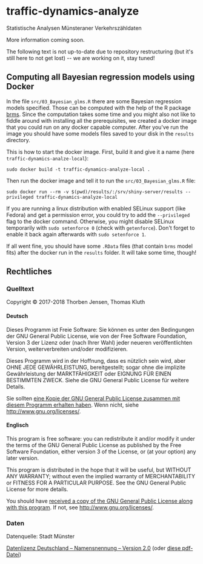 # traffic-dynamics-analyze
Statistische Analysen Münsteraner Verkehrszähldaten

More information coming soon.

The following text is not up-to-date due to repository restructuring (but it's still here to not get lost) -- we are working on it, stay tuned!

## Computing all Bayesian regression models using Docker

In the file `src/03_Bayesian_glms.R` there are some Bayesian regression models specified. Those can be computed with the help of the R package [brms](https://cran.r-project.org/package=brms). Since the computation takes some time and you might also not like to fiddle around with installing all the prerequisites, we created a docker image that you could run on any docker capable computer. After you've run the image you should have some models files saved to your disk in the `results` directory.

This is how to start the docker image.
First, build it and give it a name (here `traffic-dynamics-analze-local`):

```
sudo docker build -t traffic-dynamics-analyze-local .
```

Then run the docker image and tell it to run the `src/03_Bayesian_glms.R` file:

```
sudo docker run --rm -v $(pwd)/results/:/srv/shiny-server/results --privileged traffic-dynamics-analyze-local
```

If you are running a linux distribution with enabled SELinux support (like Fedora) and get a permission error, you could try to add the `--privileged` flag to the docker command. Otherwise, you might disable SELinux temporarily with `sudo setenforce 0` (check with `getenforce`). Don't forget to enable it back again afterwards with `sudo setenforce 1`.

If all went fine, you should have some `.RData` files (that contain `brms` model fits) after the docker run in the `results` folder. It will take some time, though!


## Rechtliches

### Quelltext

Copyright © 2017-2018 Thorben Jensen, Thomas Kluth

#### Deutsch 

Dieses Programm ist Freie Software: Sie können es unter den Bedingungen
der GNU General Public License, wie von der Free Software Foundation,
Version 3 der Lizenz oder (nach Ihrer Wahl) jeder neueren
veröffentlichten Version, weiterverbreiten und/oder modifizieren.

Dieses Programm wird in der Hoffnung, dass es nützlich sein wird, aber
OHNE JEDE GEWÄHRLEISTUNG, bereitgestellt; sogar ohne die implizite
Gewährleistung der MARKTFÄHIGKEIT oder EIGNUNG FÜR EINEN BESTIMMTEN ZWECK.
Siehe die GNU General Public License für weitere Details.

Sie sollten [eine Kopie der GNU General Public License zusammen mit diesem
Programm erhalten haben](COPYING). Wenn nicht, siehe <http://www.gnu.org/licenses/>.

#### Englisch

This program is free software: you can redistribute it and/or modify
it under the terms of the GNU General Public License as published by
the Free Software Foundation, either version 3 of the License, or
(at your option) any later version.

This program is distributed in the hope that it will be useful,
but WITHOUT ANY WARRANTY; without even the implied warranty of
MERCHANTABILITY or FITNESS FOR A PARTICULAR PURPOSE. See the
GNU General Public License for more details.

You should have [received a copy of the GNU General Public License
along with this program](COPYING). If not, see <http://www.gnu.org/licenses/>.

### Daten

Datenquelle: Stadt Münster

[Datenlizenz Deutschland – Namensnennung – Version 2.0](http://www.govdata.de/dl-de/by-2-0) (oder [diese pdf-Datei](doc/Stadt_MS_OpenData_Datenlizenz_Deutschland.pdf))

